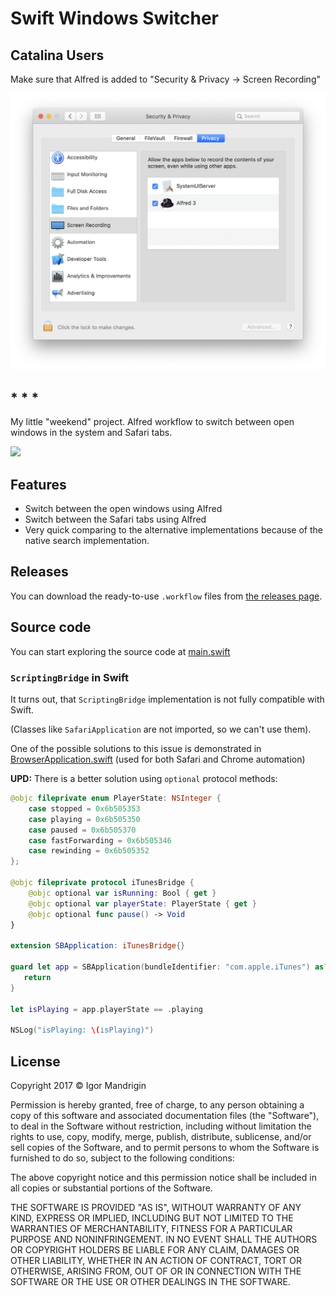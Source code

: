 # Swift Windows Switcher

## Catalina Users

Make sure that Alfred is added to "Security & Privacy -> Screen Recording"

![](/catalina.png)

## * * *

My little "weekend" project.
Alfred workflow to switch between open windows in the system and Safari tabs.

![](/demo_concise.gif)

## Features
- Switch between the open windows using Alfred
- Switch between the Safari tabs using Alfred
- Very quick comparing to the alternative implementations because of the native search implementation.

## Releases

You can download the ready-to-use `.workflow` files from [the releases page](https://github.com/mandrigin/AlfredSwitchWindows/releases).

## Source code

You can start exploring the source code at [main.swift](EnumWindows/main.swift)

### `ScriptingBridge` in Swift

It turns out, that `ScriptingBridge` implementation is not fully compatible with Swift.

(Classes like `SafariApplication` are not imported, so we can't use them).

One of the possible solutions to this issue is demonstrated in [BrowserApplication.swift](EnumWindows/BrowserApplication.swift)
(used for both Safari and Chrome automation)

**UPD:** There is a better solution using `optional` protocol methods:
```swift
@objc fileprivate enum PlayerState: NSInteger {
    case stopped = 0x6b505353
    case playing = 0x6b505350
    case paused = 0x6b505370
    case fastForwarding = 0x6b505346
    case rewinding = 0x6b505352
};

@objc fileprivate protocol iTunesBridge {
    @objc optional var isRunning: Bool { get }
    @objc optional var playerState: PlayerState { get }
    @objc optional func pause() -> Void
}

extension SBApplication: iTunesBridge{}

guard let app = SBApplication(bundleIdentifier: "com.apple.iTunes") as? iTunesBridge else {
   return
}

let isPlaying = app.playerState == .playing

NSLog("isPlaying: \(isPlaying)")
```

## License

Copyright 2017 © Igor Mandrigin

Permission is hereby granted, free of charge, to any person obtaining a copy of this software and associated documentation files (the "Software"), to deal in the Software without restriction, including without limitation the rights to use, copy, modify, merge, publish, distribute, sublicense, and/or sell copies of the Software, and to permit persons to whom the Software is furnished to do so, subject to the following conditions:

The above copyright notice and this permission notice shall be included in all copies or substantial portions of the Software.

THE SOFTWARE IS PROVIDED "AS IS", WITHOUT WARRANTY OF ANY KIND, EXPRESS OR IMPLIED, INCLUDING BUT NOT LIMITED TO THE WARRANTIES OF MERCHANTABILITY, FITNESS FOR A PARTICULAR PURPOSE AND NONINFRINGEMENT. IN NO EVENT SHALL THE AUTHORS OR COPYRIGHT HOLDERS BE LIABLE FOR ANY CLAIM, DAMAGES OR OTHER LIABILITY, WHETHER IN AN ACTION OF CONTRACT, TORT OR OTHERWISE, ARISING FROM, OUT OF OR IN CONNECTION WITH THE SOFTWARE OR THE USE OR OTHER DEALINGS IN THE SOFTWARE.
